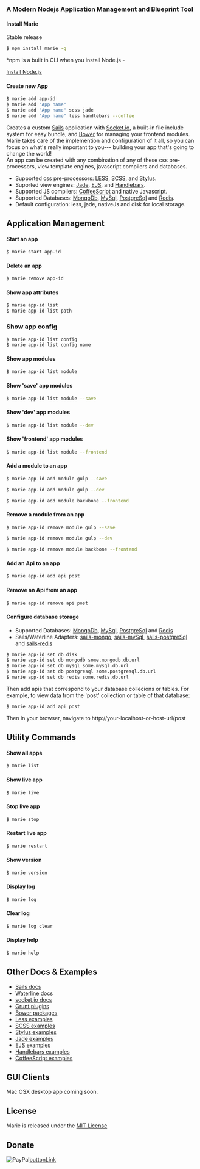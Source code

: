 ### A Modern Nodejs Application Management and Blueprint Tool

#### Install Marie
Stable release

```bash
$ npm install marie -g
```

*npm is a built in CLI when you install Node.js - 

[Install Node.js](https://nodejs.org)


#### Create new App

```bash
$ marie add app-id
$ marie add "App name"
$ marie add "App name" scss jade
$ marie add "App name" less handlebars --coffee
```

Creates a custom [Sails](http://sailsjs.org) application with [Socket.io](http://socket.io), a built-in file include system for easy bundle, and [Bower](http://bower.io) for managing your frontend modules. Marie takes care of the implemention and configuration of it all, so you can focus on what's really important to you--- building your app that's going to change the world!  
An app can be created with any combination of any of these css pre-processors, view template engines, javascript compilers and databases. 

* Supported css pre-processors: [LESS](http://lesscss.org), [SCSS](http://sass-lang.com/documentation/file.SCSS_FOR_SASS_USERS.html), and [Stylus](http://stylus-lang.com). 
* Suported view engines: [Jade](http://jade-lang.com), [EJS](http://www.embeddedjs.com), and [Handlebars](http://handlebarsjs.com). 
* Supported JS compilers: [CoffeeScript](http://coffeescript.org) and native Javascript. 
* Supported Databases: [MongoDb](https://www.mongodb.org), [MySql](https://www.mysql.com), [PostgreSql](http://www.postgresql.org) and [Redis](http://redis.io). 
* Default configuration: less, jade, nativeJs and disk for local storage.

## Application Management

#### Start an app

```bash
$ marie start app-id
```


#### Delete an app

```bash
$ marie remove app-id
```


#### Show app attributes

```bash
$ marie app-id list
$ marie app-id list path
```

### Show app config
```bash
$ marie app-id list config
$ marie app-id list config name
```


#### Show app modules

```bash
$ marie app-id list module
```


#### Show 'save' app modules

```bash
$ marie app-id list module --save
```


#### Show 'dev' app modules

```bash
$ marie app-id list module --dev
```


#### Show 'frontend' app modules

```bash
$ marie app-id list module --frontend
```


#### Add a module to an app

```bash
$ marie app-id add module gulp --save
```

```bash
$ marie app-id add module gulp --dev
```

```bash
$ marie app-id add module backbone --frontend
```


#### Remove a module from an app

```bash
$ marie app-id remove module gulp --save
```

```bash
$ marie app-id remove module gulp --dev
```

```bash
$ marie app-id remove module backbone --frontend
```


#### Add an Api to an app

```bash
$ marie app-id add api post
```


#### Remove an Api from an app

```bash
$ marie app-id remove api post
```



#### Configure database storage

* Supported Databases: [MongoDb](https://www.mongodb.org), [MySql](https://www.mysql.com), [PostgreSql](http://www.postgresql.org) and [Redis](http://redis.io)
* Sails/Waterline Adapters: [sails-mongo](https://github.com/balderdashy/sails-mongo), [sails-mySql](https://github.com/balderdashy/sails-mysql), [sails-postgreSql](https://github.com/balderdashy/sails-postgresql) and [sails-redis](https://github.com/balderdashy/sails-redis)

```bash
$ marie app-id set db disk
$ marie app-id set db mongodb some.mongodb.db.url
$ marie app-id set db mysql some.mysql.db.url
$ marie app-id set db postgresql some.postgresql.db.url
$ marie app-id set db redis some.redis.db.url
```
Then add apis that correspond to your database collecions or tables. For example, to view data from the 'post' collection or table of that database:

```bash
$ marie app-id add api post
```
Then in your browser, navigate to http://your-localhost-or-host-url/post


## Utility Commands

#### Show all apps

```bash
$ marie list
```


#### Show live app

```bash
$ marie live
```


#### Stop live app

```bash
$ marie stop
```


#### Restart live app

```bash
$ marie restart
```


#### Show version

```bash
$ marie version
```


#### Display log

```bash
$ marie log
```


#### Clear log

```bash
$ marie log clear
```


#### Display help

```bash
$ marie help
```


## Other Docs & Examples 

* [Sails docs](http://sailsjs.org/documentation/concepts/)
* [Waterline docs](https://github.com/balderdashy/waterline-docs)
* [socket.io docs](http://socket.io/docs/)
* [Grunt plugins](http://gruntjs.com/plugins/contrib)
* [Bower packages](http://bower.io/search/)
* [Less examples](http://lesscss.org/features/)
* [SCSS examples](http://sass-lang.com/documentation/file.SCSS_FOR_SASS_USERS.html)
* [Stylus examples](http://stylus-lang.com)
* [Jade examples](http://jade-lang.com/reference/attributes/)
* [EJS examples](http://www.embeddedjs.com)
* [Handlebars examples](http://handlebarsjs.com)
* [CoffeeScript examples](http://coffeescript.org)


## GUI Clients
Mac OSX desktop app coming soon.


## License
Marie is released under the [MIT License](http://www.opensource.org/licenses/MIT)


## Donate

![PayPal][buttonImage][buttonLink]

[buttonLink]: https://www.paypal.com/cgi-bin/webscr?cmd=_donations&business=HSQK7KQP2CQGU&lc=US&item_name=Marie%20Application%20Management%20and%20Blueprint%20Tool&item_number=marie%2dcli&currency_code=USD&bn=PP%2dDonationsBF%3abtn_donate_LG%2egif%3aNonHosted
[buttonImage]: https://www.paypalobjects.com/en_US/i/btn/btn_donate_LG.gif

